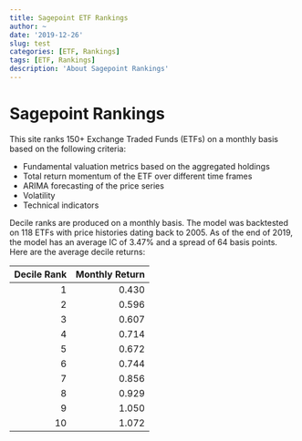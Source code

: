 ```yaml
---
title: Sagepoint ETF Rankings 
author: ~
date: '2019-12-26'
slug: test
categories: [ETF, Rankings]
tags: [ETF, Rankings]
description: 'About Sagepoint Rankings'
---
```


# Sagepoint Rankings

This site ranks 150+ Exchange Traded Funds (ETFs) on a monthly basis based on the following criteria:

* Fundamental valuation metrics based on the aggregated holdings
* Total return momentum of the ETF over different time frames
* ARIMA forecasting of the price series
* Volatility
* Technical indicators

Decile ranks are produced on a monthly basis.  The model was backtested on 118 ETFs with price histories dating back to 2005.  As of the end of 2019, the model has an average IC of 3.47% and a spread of 64 basis points.  Here are the average decile returns:

| Decile Rank | Monthly Return |
|------------:|---------------:|
|1|0.430|
|2|0.596|
|3|0.607|
|4|0.714|
|5|0.672|
|6|0.744|
|7|0.856|
|8|0.929|
|9|1.050|
|10|1.072|

